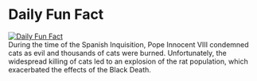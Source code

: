 # Daily Fun Fact
[![Daily Fun Fact](https://github.com/huy2x/daily-fun-facts/actions/workflows/daily-fun-facts.yml/badge.svg)](https://github.com/huy2x/daily-fun-facts/actions/workflows/daily-fun-facts.yml)<br/>
During the time of the Spanish Inquisition, Pope Innocent VIII condemned cats as evil and thousands of cats were burned. Unfortunately, the widespread killing of cats led to an explosion of the rat population, which exacerbated the effects of the Black Death.
